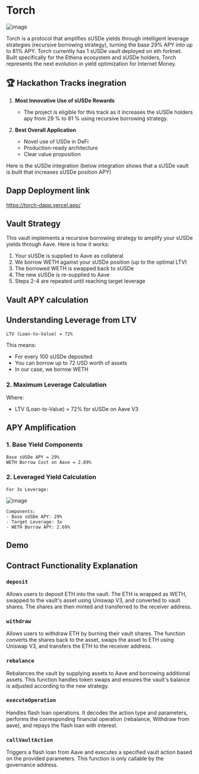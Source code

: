 # Torch

![image](https://github.com/user-attachments/assets/defa7066-c52a-4742-ba97-a6d935ae1d6a)

Torch is a protocol that amplifies sUSDe yields through intelligent leverage strategies (recursive borrowing strategy), turning the base 29% APY into up to 81% APY. Torch currently has 1 sUSDe vault deployed on eth forknet. Built specifically for the Ethena ecosystem and sUSDe holders, Torch represents the next evolution in yield optimization for Internet Money.


## 🏆 Hackathon Tracks inegration

1. **Most Innovative Use of sUSDe Rewards** 
   - The project is eligible for this track as it increases the sUSDe holders apy from 29 % to 81 % using recursive borrowing strategy. 


2. **Best Overall Application** 
   - Novel use of USDe in DeFi
   - Production-ready architecture
   - Clear value proposition

Here is the sUSDe integration (below integration shows that a sUSDe vault is built that increases sUSDe position APY)


## Dapp Deployment link
https://torch-dapp.vercel.app/

## Vault Strategy
This vault implements a recursive borrowing strategy to amplify your sUSDe yields through Aave. Here is how it works:
1. Your sUSDe is supplied to Aave as collateral
2. We borrow WETH against your sUSDe position (up to the optimal LTV)
3. The borrowed WETH is swapped back to sUSDe
4. The new sUSDe is re-supplied to Aave
5. Steps 2-4 are repeated until reaching target leverage

## Vault APY calculation

## Understanding Leverage from LTV
```
LTV (Loan-to-Value) = 72%
```
This means:
- For every 100 sUSDe deposited
- You can borrow up to 72 USD worth of assets
- In our case, we borrow WETH

### 2. Maximum Leverage Calculation

Where:
- LTV (Loan-to-Value) = 72% for sUSDe on Aave V3

## APY Amplification

### 1. Base Yield Components
```
Base sUSDe APY = 29%
WETH Borrow Cost on Aave = 2.69%
```

### 2. Leveraged Yield Calculation
```
For 3x Leverage:
```
![image](https://github.com/user-attachments/assets/43e02342-e48f-419f-b2a2-36a7c63c06ed)

```
Components:
- Base sUSDe APY: 29%
- Target Leverage: 3x
- WETH Borrow APY: 2.69%
```
## Demo




## Contract Functionality Explanation


### `deposit`

Allows users to deposit ETH into the vault. The ETH is wrapped as WETH, swapped to the vault's asset using Uniswap V3, and converted to vault shares. The shares are then minted and transferred to the receiver address.

### `withdraw`

Allows users to withdraw ETH by burning their vault shares. The function converts the shares back to the asset, swaps the asset to ETH using Uniswap V3, and transfers the ETH to the receiver address.

### `rebalance`

Rebalances the vault by supplying assets to Aave and borrowing additional assets. This function handles token swaps and ensures the vault's balance is adjusted according to the new strategy.

### `executeOperation`

Handles flash loan operations. It decodes the action type and parameters, performs the corresponding financial operation (rebalance, Withdraw from aave), and repays the flash loan with interest.

### `callVaultAction`

Triggers a flash loan from Aave and executes a specified vault action based on the provided parameters. This function is only callable by the governance address.
